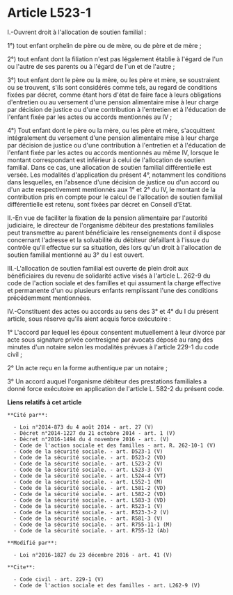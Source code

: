 # Article L523-1

I.-Ouvrent droit à l'allocation de soutien familial : 

1°) tout enfant orphelin de père ou de mère, ou de père et de mère ; 

2°) tout enfant dont la filiation n'est pas légalement établie à l'égard de l'un ou l'autre de ses parents ou à l'égard de
l'un et de l'autre ; 

3°) tout enfant dont le père ou la mère, ou les père et mère, se soustraient ou se trouvent, s'ils sont considérés comme
tels, au regard de conditions fixées par décret, comme étant hors d'état de faire face à leurs obligations d'entretien ou au
versement d'une pension alimentaire mise à leur charge par décision de justice ou d'une contribution à l'entretien et à
l'éducation de l'enfant fixée par les actes ou accords mentionnés au IV ; 

4°) Tout enfant dont le père ou la mère, ou les père et mère, s'acquittent intégralement du versement d'une pension
alimentaire mise à leur charge par décision de justice ou d'une contribution à l'entretien et à l'éducation de l'enfant fixée
par les actes ou accords mentionnés au même IV, lorsque le montant correspondant est inférieur à celui de l'allocation de
soutien familial. Dans ce cas, une allocation de soutien familial différentielle est versée. Les modalités d'application du
présent 4°, notamment les conditions dans lesquelles, en l'absence d'une décision de justice ou d'un accord ou d'un acte
respectivement mentionnés aux 1° et 2° du IV, le montant de la contribution pris en compte pour le calcul de l'allocation de
soutien familial différentielle est retenu, sont fixées par décret en Conseil d'Etat. 

II.-En vue de faciliter la fixation de la pension alimentaire par l'autorité judiciaire, le directeur de l'organisme débiteur
des prestations familiales peut transmettre au parent bénéficiaire les renseignements dont il dispose concernant l'adresse et
la solvabilité du débiteur défaillant à l'issue du contrôle qu'il effectue sur sa situation, dès lors qu'un droit à
l'allocation de soutien familial mentionné au 3° du I est ouvert. 

III.-L'allocation de soutien familial est ouverte de plein droit aux bénéficiaires du revenu de solidarité active visés à
l'article L. 262-9 du code de l'action sociale et des familles et qui assument la charge effective et permanente d'un ou
plusieurs enfants remplissant l'une des conditions précédemment mentionnées. 

IV.-Constituent des actes ou accords au sens des 3° et 4° du I du présent article, sous réserve qu'ils aient acquis force
exécutoire : 

1° L'accord par lequel les époux consentent mutuellement à leur divorce par acte sous signature privée contresigné par
avocats déposé au rang des minutes d'un notaire selon les modalités prévues à l'article 229-1 du code civil ; 

2° Un acte reçu en la forme authentique par un notaire ; 

3° Un accord auquel l'organisme débiteur des prestations familiales a donné force exécutoire en application de l'article L.
582-2 du présent code.

**Liens relatifs à cet article**

	**Cité par**:

	  - Loi n°2014-873 du 4 août 2014 - art. 27 (V)
	  - Décret n°2014-1227 du 21 octobre 2014 - art. 1 (V)
	  - Décret n°2016-1494 du 4 novembre 2016 - art. (V)
	  - Code de l'action sociale et des familles - art. R. 262-10-1 (V)
	  - Code de la sécurité sociale. - art. D523-1 (V)
	  - Code de la sécurité sociale. - art. D523-2 (VD)
	  - Code de la sécurité sociale. - art. L523-2 (V)
	  - Code de la sécurité sociale. - art. L523-3 (V)
	  - Code de la sécurité sociale. - art. L524-4 (VT)
	  - Code de la sécurité sociale. - art. L552-1 (M)
	  - Code de la sécurité sociale. - art. L581-2 (VD)
	  - Code de la sécurité sociale. - art. L582-2 (VD)
	  - Code de la sécurité sociale. - art. L583-3 (VD)
	  - Code de la sécurité sociale. - art. R523-1 (V)
	  - Code de la sécurité sociale. - art. R523-3-2 (V)
	  - Code de la sécurité sociale. - art. R581-3 (V)
	  - Code de la sécurité sociale. - art. R755-11-1 (M)
	  - Code de la sécurité sociale. - art. R755-12 (Ab)

	**Modifié par**:

	  - Loi n°2016-1827 du 23 décembre 2016 - art. 41 (V)

	**Cite**:

	  - Code civil - art. 229-1 (V)
	  - Code de l'action sociale et des familles - art. L262-9 (V)
